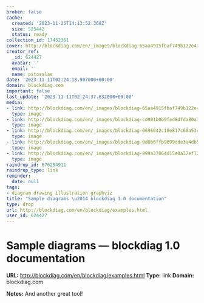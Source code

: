 ```yaml
---
broken: false
cache:
  created: '2023-11-25T14:13:52.368Z'
  size: 525442
  status: ready
collection_id: 17452361
cover: http://blockdiag.com/en/_images/blockdiag-65aa4915fbaf749b122e4ff0f598bd6eed011979.png
creator_ref:
  _id: 624427
  avatar: ''
  email: ''
  name: pitosalas
date: '2023-11-11T02:24:18.907000+00:00'
domain: blockdiag.com
important: false
last_update: '2023-11-11T02:24:37.832000+00:00'
media:
- link: http://blockdiag.com/en/_images/blockdiag-65aa4915fbaf749b122e4ff0f598bd6eed011979.png
  type: image
- link: http://blockdiag.com/en/_images/blockdiag-cd901b0b9fed8dfda80a36f0e1b3c9213dfa81e8.png
  type: image
- link: http://blockdiag.com/en/_images/blockdiag-0696042c10e817c60a53c204722d61e4f1d971d9.png
  type: image
- link: http://blockdiag.com/en/_images/blockdiag-0d0b6ffb9699dde3a4db5dd5e8ff9f9a12b09f59.png
  type: image
- link: http://blockdiag.com/en/_images/blockdiag-999a37864d15e8a37ef721fd3610aa2f9069e98f.png
  type: image
raindrop_id: 676254911
raindrop_type: link
reminder:
  date: null
tags:
- diagram drawing illustration graphviz
title: "Sample diagrams \u2014 blockdiag 1.0 documentation"
type: drop
url: http://blockdiag.com/en/blockdiag/examples.html
user_id: 624427
---
```


# Sample diagrams — blockdiag 1.0 documentation

**URL:** http://blockdiag.com/en/blockdiag/examples.html
**Type:** link
**Domain:** blockdiag.com

**Notes:**
And another great tool!
